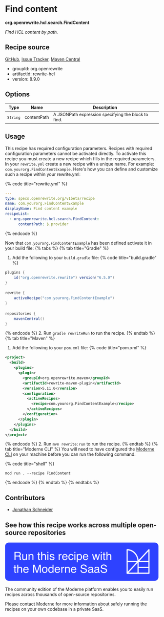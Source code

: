 # Find content

**org.openrewrite.hcl.search.FindContent**

_Find HCL content by path._

## Recipe source

[GitHub](https://github.com/openrewrite/rewrite/blob/main/rewrite-hcl/src/main/java/org/openrewrite/hcl/search/FindContent.java), [Issue Tracker](https://github.com/openrewrite/rewrite/issues), [Maven Central](https://central.sonatype.com/artifact/org.openrewrite/rewrite-hcl/8.9.0/jar)

* groupId: org.openrewrite
* artifactId: rewrite-hcl
* version: 8.9.0

## Options

| Type | Name | Description |
| -- | -- | -- |
| `String` | contentPath | A JSONPath expression specifying the block to find. |


## Usage

This recipe has required configuration parameters. Recipes with required configuration parameters cannot be activated directly. To activate this recipe you must create a new recipe which fills in the required parameters. In your `rewrite.yml` create a new recipe with a unique name. For example: `com.yourorg.FindContentExample`.
Here's how you can define and customize such a recipe within your rewrite.yml:

{% code title="rewrite.yml" %}
```yaml
---
type: specs.openrewrite.org/v1beta/recipe
name: com.yourorg.FindContentExample
displayName: Find content example
recipeList:
  - org.openrewrite.hcl.search.FindContent:
      contentPath: $.provider
```
{% endcode %}

Now that `com.yourorg.FindContentExample` has been defined activate it in your build file:
{% tabs %}
{% tab title="Gradle" %}
1. Add the following to your `build.gradle` file:
{% code title="build.gradle" %}
```groovy
plugins {
    id("org.openrewrite.rewrite") version("6.5.0")
}

rewrite {
    activeRecipe("com.yourorg.FindContentExample")
}

repositories {
    mavenCentral()
}
```
{% endcode %}
2. Run `gradle rewriteRun` to run the recipe.
{% endtab %}
{% tab title="Maven" %}
1. Add the following to your `pom.xml` file:
{% code title="pom.xml" %}
```xml
<project>
  <build>
    <plugins>
      <plugin>
        <groupId>org.openrewrite.maven</groupId>
        <artifactId>rewrite-maven-plugin</artifactId>
        <version>5.11.0</version>
        <configuration>
          <activeRecipes>
            <recipe>com.yourorg.FindContentExample</recipe>
          </activeRecipes>
        </configuration>
      </plugin>
    </plugins>
  </build>
</project>
```
{% endcode %}
2. Run `mvn rewrite:run` to run the recipe.
{% endtab %}
{% tab title="Moderne CLI" %}
You will need to have configured the [Moderne CLI](https://docs.moderne.io/moderne-cli/cli-intro) on your machine before you can run the following command.

{% code title="shell" %}
```shell
mod run . --recipe FindContent
```
{% endcode %}
{% endtab %}
{% endtabs %}

## Contributors
* [Jonathan Schneider](mailto:jkschneider@gmail.com)


## See how this recipe works across multiple open-source repositories

[![Moderne Link Image](/.gitbook/assets/ModerneRecipeButton.png)](https://app.moderne.io/recipes/org.openrewrite.hcl.search.FindContent)

The community edition of the Moderne platform enables you to easily run recipes across thousands of open-source repositories.

Please [contact Moderne](https://moderne.io/product) for more information about safely running the recipes on your own codebase in a private SaaS.
